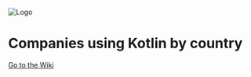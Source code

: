 ![Logo](https://kotlinlang.org/assets/images/open-graph/kotlin_250x250.png)

# Companies using Kotlin by country

[Go to the Wiki](https://github.com/ygaller/kotlin-companies/wiki/)

